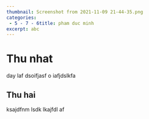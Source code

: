 ```yaml
---
thumbnail: Screenshot from 2021-11-09 21-44-35.png
categories: 
 - 5 - 7 - 6title: pham duc minh
excerpt: abc
---
```

# Thu nhat
day laf  dsoifjasf o iafjdslkfa
## Thu hai
ksajdfnm lsdk lkajfdl af